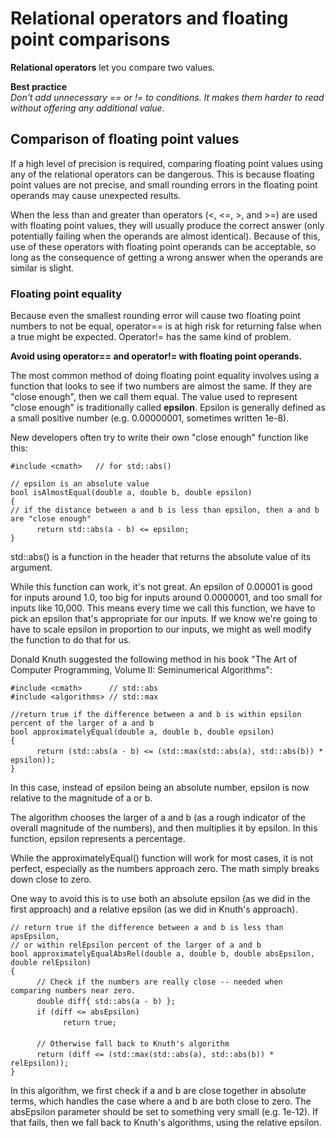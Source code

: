 # Relational operators and floating point comparisons

**Relational operators** let you compare two values.

**Best practice**<br/>
_Don't add unnecessary == or != to conditions. It makes them harder to read without offering any additional value._

## Comparison of floating point values

If a high level of precision is required, comparing floating point values using any of the relational operators can be dangerous. This is because floating point values are not precise, and small rounding errors in the floating point operands may cause unexpected results.

When the less than and greater than operators (<, <=, >, and >=) are used with floating point values, they will usually produce the correct answer (only potentially failing when the operands are almost identical). Because of this, use of these operators with floating point operands can be acceptable, so long as the consequence of getting a wrong answer when the operands are similar is slight.

### Floating point equality

Because even the smallest rounding error will cause two floating point numbers to not be equal, operator== is at high risk for returning false when a true might be expected. Operator!= has the same kind of problem.

**Avoid using operator== and operator!= with floating point operands.**

The most common method of doing floating point equality involves using a function that looks to see if two numbers are almost the same. If they are "close enough", then we call them equal. The value used to represent "close enough" is traditionally called **epsilon**. Epsilon is generally defined as a small positive number (e.g. 0.00000001, sometimes written 1e-8).

New developers often try to write their own "close enough" function like this:

` #include <cmath>   // for std::abs() `  

` // epsilon is an absolute value `  
` bool isAlmostEqual(double a, double b, double epsilon) `  
` { `  
` // if the distance between a and b is less than epsilon, then a and b are "close enough" `  
&emsp;&emsp;&emsp;` return std::abs(a - b) <= epsilon; `  
` } `  

std::abs() is a function in the <cmath> header that returns the absolute value of its argument.

While this function can work, it's not great. An epsilon of 0.00001 is good for inputs around 1.0, too big for inputs around 0.0000001, and too small for inputs like 10,000. This means every time we call this function, we have to pick an epsilon that's appropriate for our inputs. If we know we're going to have to scale epsilon in proportion to our inputs, we might as well modify the function to do that for us.

Donald Knuth suggested the following method in his book "The Art of Computer Programming, Volume II: Seminumerical Algorithms":  

` #include <cmath>      // std::abs `  
` #include <algorithms> // std::max `  

` //return true if the difference between a and b is within epsilon percent of the larger of a and b `  
` bool approximatelyEqual(double a, double b, double epsilon) `  
` { `  
&emsp;&emsp;&emsp;` return (std::abs(a - b) <= (std::max(std::abs(a), std::abs(b)) * epsilon)); `  
` } `  

In this case, instead of epsilon being an absolute number, epsilon is now relative to the magnitude of a or b.

The algorithm chooses the larger of a and b (as a rough indicator of the overall magnitude of the numbers), and then multiplies it by epsilon. In this function, epsilon represents a percentage.

While the approximatelyEqual() function will work for most cases, it is not perfect, especially as the numbers approach zero. The math simply breaks down close to zero.

One way to avoid this is to use both an absolute epsilon (as we did in the first approach) and a relative epsilon (as we did in Knuth's approach).

` // return true if the difference between a and b is less than apsEpsilon,  `  
` // or within relEpsilon percent of the larger of a and b `  
` bool approximatelyEqualAbsRel(double a, double b, double absEpsilon, double relEpsilon) `  
` { `  
&emsp;&emsp;&emsp;` // Check if the numbers are really close -- needed when comparing numbers near zero. `  
&emsp;&emsp;&emsp;` double diff{ std::abs(a - b) }; `  
&emsp;&emsp;&emsp;` if (diff <= absEpsilon) `  
&emsp;&emsp;&emsp;&emsp;&emsp;&emsp;` return true; `  
<br/>
&emsp;&emsp;&emsp;` // Otherwise fall back to Knuth's algorithm `  
&emsp;&emsp;&emsp;` return (diff <= (std::max(std::abs(a), std::abs(b)) * relEpsilon)); `  
` } `  

In this algorithm, we first check if a and b are close together in absolute terms, which handles the case where a and b are both close to zero. The absEpsilon parameter should be set to something very small (e.g. 1e-12). If that fails, then we fall back to Knuth's algorithms, using the relative epsilon.

